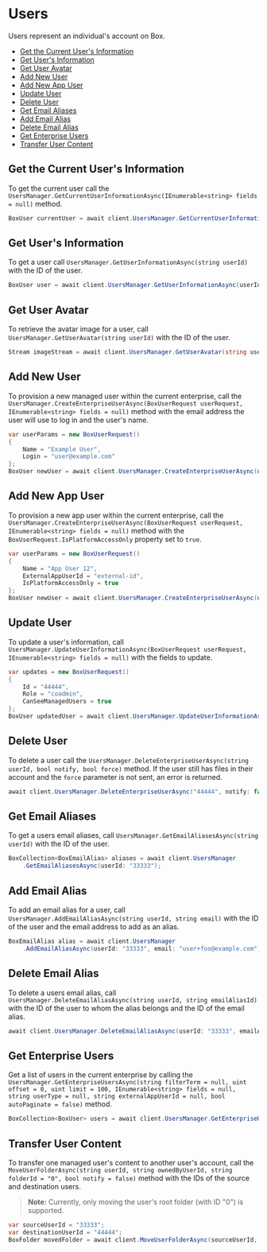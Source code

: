 Users
=====

Users represent an individual's account on Box.

<!-- START doctoc generated TOC please keep comment here to allow auto update -->
<!-- DON'T EDIT THIS SECTION, INSTEAD RE-RUN doctoc TO UPDATE -->


- [Get the Current User's Information](#get-the-current-users-information)
- [Get User's Information](#get-users-information)
- [Get User Avatar](#get-user-avatar)
- [Add New User](#add-new-user)
- [Add New App User](#add-new-app-user)
- [Update User](#update-user)
- [Delete User](#delete-user)
- [Get Email Aliases](#get-email-aliases)
- [Add Email Alias](#add-email-alias)
- [Delete Email Alias](#delete-email-alias)
- [Get Enterprise Users](#get-enterprise-users)
- [Transfer User Content](#transfer-user-content)

<!-- END doctoc generated TOC please keep comment here to allow auto update -->

Get the Current User's Information
----------------------------------

To get the current user call the `UsersManager.GetCurrentUserInformationAsync(IEnumerable<string> fields = null)`
method.

<!-- sample get_users_me -->
```c#
BoxUser currentUser = await client.UsersManager.GetCurrentUserInformationAsync();
```

Get User's Information
----------------------

To get a user call `UsersManager.GetUserInformationAsync(string userId)` with the ID of the user.

<!-- sample get_users_id -->
```c#
BoxUser user = await client.UsersManager.GetUserInformationAsync(userId: "33333");
```

Get User Avatar
---------------

To retrieve the avatar image for a user, call
`UsersManager.GetUserAvatar(string userId)` with the ID of the user.

<!-- sample get_users_id_avatar -->
```c#
Stream imageStream = await client.UsersManager.GetUserAvatar(string userId);
```

Add New User
------------

To provision a new managed user within the current enterprise, call the
`UsersManager.CreateEnterpriseUserAsync(BoxUserRequest userRequest, IEnumerable<string> fields = null)`
method with the email address the user will use to log in and the user's name.

<!-- sample post_users -->
```c#
var userParams = new BoxUserRequest()
{
    Name = "Example User",
    Login = "user@example.com"
};
BoxUser newUser = await client.UsersManager.CreateEnterpriseUserAsync(userParams);
```

Add New App User
----------------

To provision a new app user within the current enterprise, call the
`UsersManager.CreateEnterpriseUserAsync(BoxUserRequest userRequest, IEnumerable<string> fields = null)`
method with the `BoxUserRequest.IsPlatformAccessOnly` property set to `true`.

<!-- sample post_users_app -->
```c#
var userParams = new BoxUserRequest()
{
    Name = "App User 12",
    ExternalAppUserId = "external-id",
    IsPlatformAccessOnly = true
};
BoxUser newUser = await client.UsersManager.CreateEnterpriseUserAsync(userParams);
```

Update User
-----------

To update a user's information, call
`UsersManager.UpdateUserInformationAsync(BoxUserRequest userRequest, IEnumerable<string> fields = null)`
with the fields to update.

<!-- sample put_users_id -->
```c#
var updates = new BoxUserRequest()
{
    Id = "44444",
    Role = "coadmin",
    CanSeeManagedUsers = true
};
BoxUser updatedUser = await client.UsersManager.UpdateUserInformationAsync(updates);
```

Delete User
-----------

To delete a user call the
`UsersManager.DeleteEnterpriseUserAsync(string userId, bool notify, bool force)`
method.  If the user still has files in their account and the `force` parameter
is not sent, an error is returned.

<!-- sample delete_users_id -->
```c#
await client.UsersManager.DeleteEnterpriseUserAsync("44444", notify: false, force: true);
```

Get Email Aliases
-----------------

To get a users email aliases, call `UsersManager.GetEmailAliasesAsync(string userId)`
with the ID of the user.

<!-- sample get_users_id_email_aliases -->
```c#
BoxCollection<BoxEmailAlias> aliases = await client.UsersManager
    .GetEmailAliasesAsync(userId: "33333");
```

Add Email Alias
---------------

To add an email alias for a user, call `UsersManager.AddEmailAliasAsync(string userId, string email)`
with the ID of the user and the email address to add as an alias.

<!-- sample post_users_id_email_aliases -->
```c#
BoxEmailAlias alias = await client.UsersManager
    .AddEmailAliasAsync(userId: "33333", email: "user+foo@example.com");
```

Delete Email Alias
------------------

To delete a users email alias, call `UsersManager.DeleteEmailAliasAsync(string userId, string emailAliasId)`
with the ID of the user to whom the alias belongs and the ID of the email alias.

<!-- sample delete_users_id_email_aliases_id -->
```c#
await client.UsersManager.DeleteEmailAliasAsync(userId: "33333", emailAliasId: "12345");
```

Get Enterprise Users
--------------------

Get a list of users in the current enterprise by calling the
`UsersManager.GetEnterpriseUsersAsync(string filterTerm = null, uint offset = 0, uint limit = 100, IEnumerable<string> fields = null, string userType = null, string externalAppUserId = null, bool autoPaginate = false)`
method.

<!-- sample get_users -->
```c#
BoxCollection<BoxUser> users = await client.UsersManager.GetEnterpriseUsersAsync();
```

Transfer User Content
---------------------

To transfer one managed user's content to another user's account, call the
`MoveUserFolderAsync(string userId, string ownedByUserId, string folderId = "0", bool notify = false)`
method with the IDs of the source and destination users.

> __Note:__ Currently, only moving the user's root folder (with ID "0") is supported.

<!-- sample put_users_id_folders_id -->
```c#
var sourceUserId = "33333";
var destinationUserId = "44444";
BoxFolder movedFolder = await client.MoveUserFolderAsync(sourceUserId, destinationUserId);
```